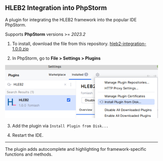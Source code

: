## HLEB2 Integration into PhpStorm

A plugin for integrating the HLEB2 framework into the popular IDE PhpStorm.

Supports **PhpStorm** versions >= _2023.2_

1) To install, download the file from this repository. [hleb2-integration-1.0.0.zip](https://github.com/phphleb/hleb2-phpstorm-plugin/raw/refs/heads/main/build/distributions/hleb2-integration-1.0.0.zip)

2) In PhpStorm, go to **File > Settings > Plugins**

![install](https://raw.githubusercontent.com/phphleb/hleb2-phpstorm-plugin/e169b3b3ccd93a050299b5e125f9c24214de8c5e/src/main/resources/install.png)

3) Add the plugin via `Install Plugin from Disk...`

4) Restart the IDE.

-----------------------------

The plugin adds autocomplete and highlighting for framework-specific functions and methods.
